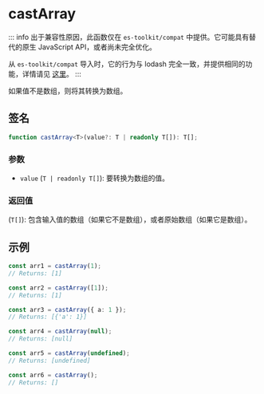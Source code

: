 # castArray

::: info
出于兼容性原因，此函数仅在 `es-toolkit/compat` 中提供。它可能具有替代的原生 JavaScript API，或者尚未完全优化。

从 `es-toolkit/compat` 导入时，它的行为与 lodash 完全一致，并提供相同的功能，详情请见 [这里](../../../compatibility.md)。
:::

如果值不是数组，则将其转换为数组。

## 签名

```typescript
function castArray<T>(value?: T | readonly T[]): T[];
```

### 参数

- `value` (`T | readonly T[]`): 要转换为数组的值。

### 返回值

(`T[]`): 包含输入值的数组（如果它不是数组），或者原始数组（如果它是数组）。

## 示例

```typescript
const arr1 = castArray(1);
// Returns: [1]

const arr2 = castArray([1]);
// Returns: [1]

const arr3 = castArray({ a: 1 });
// Returns: [{'a': 1}]

const arr4 = castArray(null);
// Returns: [null]

const arr5 = castArray(undefined);
// Returns: [undefined]

const arr6 = castArray();
// Returns: []
```
